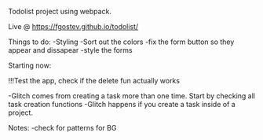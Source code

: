 Todolist project using webpack. 

Live @ https://fgostev.github.io/todolist/

Things to do:
-Styling
-Sort out the colors
-fix the form button so they appear and dissapear
-style the forms



Starting now:

!!!Test the app, check if the delete fun actually works

-Glitch comes from creating a task more than one time. Start by checking all task creation functions
-Glitch happens if you create a task inside of a project.



Notes:
-check for patterns for BG

